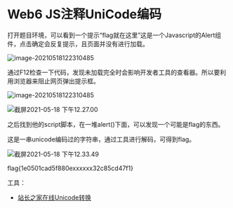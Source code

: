 # Web6 JS注释UniCode编码

打开题目环境，可以看到一个提示“flag就在这里”这是一个Javascript的Alert组件，点击确定会反复提示，且页面并没有进行加载。

![image-20210518122310485](http://media.cdn.461blog.cn/uPic/20210518-12-25-image-20210518122310485.png)

通过F12检查一下代码，发现未加载完全时会影响开发者工具的查看器。所以要利用浏览器来阻止网页弹出提示框。

![image-20210518122310485](http://media.cdn.461blog.cn/uPic/20210518-12-30-%E6%88%AA%E5%B1%8F2021-05-18%20%E4%B8%8B%E5%8D%8812.29.55.png)

![截屏2021-05-18 下午12.27.00](http://media.cdn.461blog.cn/uPic/20210518-12-31-%E6%88%AA%E5%B1%8F2021-05-18%20%E4%B8%8B%E5%8D%8812.27.00.png)

之后找到他的script脚本，在一堆alert()下面，可以发现一个可能是flag的东西。

这是一串unicode编码过的字符串，通过工具进行解码，可得到flag。

![截屏2021-05-18 下午12.33.49](http://media.cdn.461blog.cn/uPic/20210518-12-33-%E6%88%AA%E5%B1%8F2021-05-18%20%E4%B8%8B%E5%8D%8812.33.49.png)

flag{1e0501cad5f880exxxxxx32c85cd47f1}

工具：

- [站长之家在线Unicode转换](http://tool.chinaz.com/tools/unicode.aspx)

